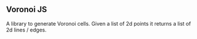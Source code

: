 Voronoi JS
----------

A library to generate Voronoi cells. Given a list of 2d points it returns a list of 2d lines / edges.